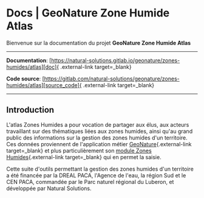 # Docs | GeoNature Zone Humide Atlas

Bienvenue sur la documentation du projet **GeoNature Zone Humide Atlas**

---

**Documentation**: [https://natural-solutions.gitlab.io/geonature/zones-humides/atlas][doc]{ .external-link target=\_blank}

**Code source**: [https://gitlab.com/natural-solutions/geonature/zones-humides/atlas][source_code]{ .external-link target=\_blank}

---

## Introduction

L'atlas Zones Humides a pour vocation de partager aux élus, aux acteurs travaillant sur des thématiques liées aux zones humides, ainsi qu'au grand public des informations sur la gestion des zones humides d'un territoire. Ces données proviennent de l'application métier [GeoNature][geonature]{.external-link target=\_blank} et plus particulièrement son [module Zones Humides][git_gn_module_zh]{.external-link target=\_blank} qui en permet la saisie.

Cette suite d'outils permettant la gestion des zones humides d'un territoire a été financée par la DREAL PACA, l'Agence de l'eau, la région Sud et le CEN PACA, commandée par le Parc naturel régional du Luberon, et développée par Natural Solutions.

[source_code]: https://gitlab.com/natural-solutions/geonature/zones-humides/atlas
[doc]: https://natural-solutions.gitlab.io/geonature/zones-humides/atlas
[geonature]: https://geonature.fr
[git_gn_module_zh]: https://github.com/PnX-SI/gn_module_ZH
